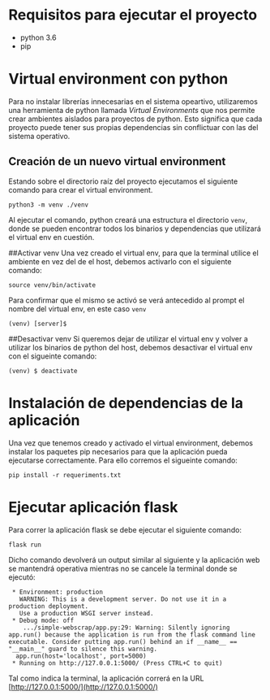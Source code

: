 # Requisitos para ejecutar el proyecto
- python 3.6
- pip

# Virtual environment con python
Para no instalar librerías innecesarias en el sistema opeartivo, utilizaremos una herramienta de python llamada _Virtual Environments_ que nos permite crear ambientes aislados para proyectos de python. Esto significa que cada proyecto puede tener sus propias dependencias sin conflictuar con las del sistema operativo.

## Creación de un nuevo virtual environment
Estando sobre el directorio raíz del proyecto ejecutamos el siguiente comando para crear el virtual environment.
```shell
python3 -m venv ./venv
```

Al ejecutar el comando, python creará una estructura el directorio `venv`, donde se pueden encontrar todos los binarios y dependencias que utilizará el virtual env en cuestión.

##Activar venv
Una vez creado el virtual env, para que la terminal utilice el ambiente en vez del de el host, debemos activarlo con el siguiente comando:
```jshelllanguage
source venv/bin/activate
```

Para confirmar que el mismo se activó se verá antecedido al prompt el nombre del virtual env, en este caso `venv`
```jshelllanguage
(venv) [server]$
```

##Desactivar venv
Si queremos dejar de utilizar el virtual env y volver a utilizar los binarios de python del host, debemos desactivar el virtual env con el sigueinte comando:

```jshelllanguage
(venv) $ deactivate
```

# Instalación de dependencias de la aplicación
Una vez que tenemos creado y activado el virtual environment, debemos instalar los paquetes pip necesarios para que la aplicación pueda ejecutarse correctamente. Para ello corremos el sigueinte comando:
```jshelllanguage
pip install -r requeriments.txt
```

# Ejecutar aplicación flask
Para correr la aplicación flask se debe ejecutar el siguiente comando:
```jshelllanguage
flask run
```

Dicho comando devolverá un output similar al siguiente y la aplicación web se mantendrá operativa mientras no se cancele la terminal donde se ejecutó:
```jshelllanguage
 * Environment: production
   WARNING: This is a development server. Do not use it in a production deployment.
   Use a production WSGI server instead.
 * Debug mode: off
    .../simple-webscrap/app.py:29: Warning: Silently ignoring app.run() because the application is run from the flask command line executable. Consider putting app.run() behind an if __name__ == "__main__" guard to silence this warning.
  app.run(host='localhost', port=5000)
 * Running on http://127.0.0.1:5000/ (Press CTRL+C to quit)
```

Tal como indica la terminal, la aplicación correrá en la URL [http://127.0.0.1:5000/](http://127.0.0.1:5000/)